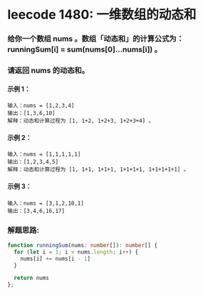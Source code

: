 # leecode 1480: 一维数组的动态和

### 给你一个数组 nums 。数组「动态和」的计算公式为：runningSum[i] = sum(nums[0]…nums[i]) 。

### 请返回 nums 的动态和。

#### 示例 1：
```
输入：nums = [1,2,3,4]
输出：[1,3,6,10]
解释：动态和计算过程为 [1, 1+2, 1+2+3, 1+2+3+4] 。
```
#### 示例 2：
```
输入：nums = [1,1,1,1,1]
输出：[1,2,3,4,5]
解释：动态和计算过程为 [1, 1+1, 1+1+1, 1+1+1+1, 1+1+1+1+1] 。
```
#### 示例 3：
```
输入：nums = [3,1,2,10,1]
输出：[3,4,6,16,17]
```

### 解题思路:
```ts
function runningSum(nums: number[]): number[] {
  for (let i = 1; i < nums.length; i++) {
    nums[i] += nums[i - 1]
  }

  return nums
};
```